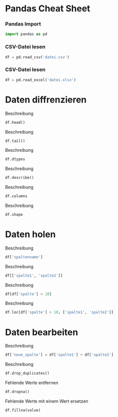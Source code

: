 # Pandas Cheat Sheet

### Pandas Import
```python
import pandas as pd
```
### CSV-Datei lesen
```python
df = pd.read_csv('datei.csv')
```

### CSV-Datei lesen
```python
df = pd.read_excel('datei.xlsx')
```

# Daten diffrenzieren
Beschreibung
```python
df.head()
```

Beschreibung
```python
df.tail()
```

Beschreibung
```python
df.dtypes
```

Beschreibung
```python
df.describe()
```

Beschreibung
```python
df.columns
```

Beschreibung
```python
df.shape
```

# Daten holen
Beschreibung
```python
df['spaltenname']
```

Beschreibung
```python
df[['spalte1', 'spalte2']]
```
Beschreibung
```python
df[df['spalte'] > 10]
```

Beschreibung
```python
df.loc[df['spalte'] > 10, ['spalte1', 'spalte2']]
```

# Daten bearbeiten
Beschreibung
```python
df['neue_spalte'] = df['spalte1'] + df['spalte2']
```

Beschreibung
```python
df.drop_duplicates()
```

Fehlende Werte entfernen
```python
df.dropna()  
```

Fehlende Werte mit einem Wert ersetzen
```python
df.fillna(value)  
```

